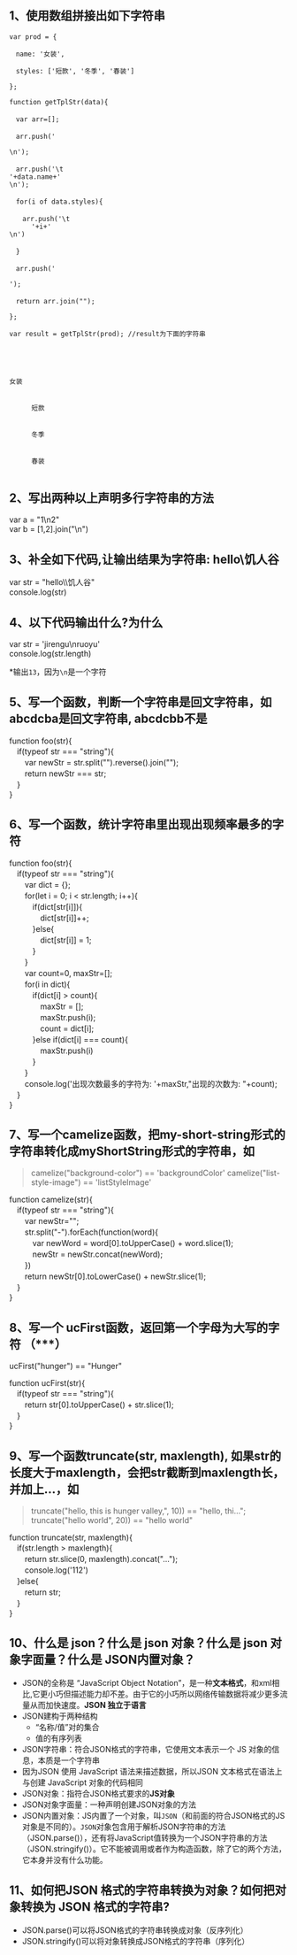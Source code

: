 ## 1、使用数组拼接出如下字符串
<code>var prod = {  
　name: '女装',  
　styles: ['短款', '冬季', '春装']  
};  
function getTplStr(data){  
　var arr=[];  
　arr.push('<dl class="product">\n');  
　arr.push('\t<dt>'+data.name+'</dt>\n');  
　for(i of data.styles){  
　　arr.push('\t<dd>'+i+'</dd>\n')  
　}  
　arr.push('</dl>');  
　return arr.join("");  
};  
var result = getTplStr(prod);  //result为下面的字符串  
<dl class="product">  
　<dt>女装</dt>  
　<dd>短款</dd>  
　<dd>冬季</dd>  
　<dd>春装</dd>  
</dl></code>

## 2、写出两种以上声明多行字符串的方法

var a = "1\n2"  
var b = [1,2].join("\n")  

## 3、补全如下代码,让输出结果为字符串: hello\\饥人谷
> 
var str = "hello\\\\饥人谷"  
console.log(str)  



## 4、以下代码输出什么?为什么
> 
var str = 'jirengu\nruoyu'  
console.log(str.length)  

*输出`13`，因为`\n`是一个字符

## 5、写一个函数，判断一个字符串是回文字符串，如 abcdcba是回文字符串, abcdcbb不是
> 
function foo(str){  
　if(typeof str === "string"){  
　　var newStr = str.split("").reverse().join("");  
　　return newStr === str;  
　}  
}  

## 6、写一个函数，统计字符串里出现出现频率最多的字符

> 
function foo(str){  
　if(typeof str === "string"){  
　　var dict = {};  
　　for(let i = 0; i < str.length; i++){  
　　　if(dict[str[i]]){  
　　　　dict[str[i]]++;  
　　　}else{  
　　　　dict[str[i]] = 1;  
　　　}  
　　}  
　　var count=0, maxStr=[];  
　　for(i in dict){  
　　　if(dict[i] > count){  
　　　　maxStr = [];  
　　　　maxStr.push(i);  
　　　　count = dict[i];  
　　　}else if(dict[i] === count){  
　　　　maxStr.push(i)    
　　　}  
　　}  
　　console.log('出现次数最多的字符为: '+maxStr,"出现的次数为: "+count);  
　}  
}  

## 7、写一个camelize函数，把my-short-string形式的字符串转化成myShortString形式的字符串，如
> camelize("background-color") == 'backgroundColor'
camelize("list-style-image") == 'listStyleImage'

> 
function camelize(str){  
　if(typeof str === "string"){  
　　var newStr="";  
　　str.split("-").forEach(function(word){  
　　　var newWord = word[0].toUpperCase() + word.slice(1);  
　　　newStr = newStr.concat(newWord);  
　　})  
　　return newStr[0].toLowerCase() + newStr.slice(1);  
　}  
}

## 8、写一个 ucFirst函数，返回第一个字母为大写的字符 （***）
> 
ucFirst("hunger") == "Hunger"

> 
function ucFirst(str){  
　if(typeof str === "string"){  
　　return str[0].toUpperCase() + str.slice(1);  
　}  
}  

## 9、写一个函数truncate(str, maxlength), 如果str的长度大于maxlength，会把str截断到maxlength长，并加上...，如

> truncate("hello, this is hunger valley,", 10)) == "hello, thi...";
truncate("hello world", 20)) == "hello world"

> 
function truncate(str, maxlength){  
　if(str.length > maxlength){  
　　return str.slice(0, maxlength).concat("...");  
　　console.log('112')  
　}else{  
　　return str;  
　}  
}

## 10、什么是 json？什么是 json 对象？什么是 json 对象字面量？什么是 JSON内置对象？

* JSON的全称是 “JavaScript Object Notation”，是一种**文本格式**，和xml相比,它更小巧但描述能力却不差。由于它的小巧所以网络传输数据将减少更多流量从而加快速度。**JSON 独立于语言**
* JSON建构于两种结构
    * “名称/值”对的集合
    * 值的有序列表
* JSON字符串：符合JSON格式的字符串，它使用文本表示一个 JS 对象的信息，本质是一个字符串
* 因为JSON 使用 JavaScript 语法来描述数据，所以JSON 文本格式在语法上与创建 JavaScript 对象的代码相同
* JSON对象：指符合JSON格式要求的**JS对象**
* JSON对象字面量：一种声明创建JSON对象的方法
* JSON内置对象：JS内置了一个对象，叫`JSON`（和前面的符合JSON格式的JS对象是不同的）。`JSON`对象包含用于解析JSON字符串的方法（JSON.parse()），还有将JavaScript值转换为一个JSON字符串的方法（JSON.stringify()）。它不能被调用或者作为构造函数，除了它的两个方法，它本身并没有什么功能。

## 11、如何把JSON 格式的字符串转换为对象？如何把对象转换为 JSON 格式的字符串?
* JSON.parse()可以将JSON格式的字符串转换成对象（反序列化）
* JSON.stringify()可以将对象转换成JSON格式的字符串（序列化）
